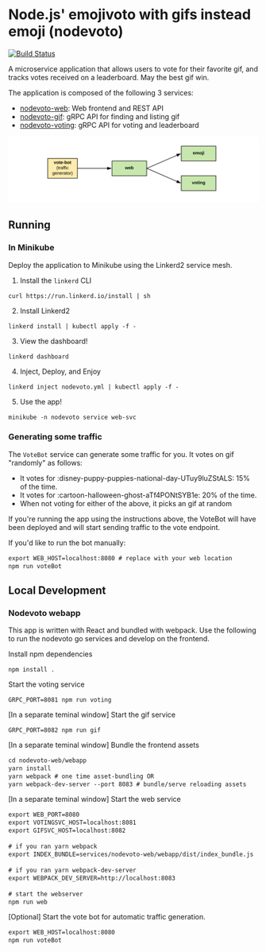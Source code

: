 # Node.js' emojivoto with gifs instead emoji (nodevoto)

[![Build Status](https://travis-ci.org/sourishkrout/nodevoto.svg?branch=master)](https://travis-ci.org/sourishkrout/nodevoto)

A microservice application that allows users to vote for their favorite gif,
and tracks votes received on a leaderboard. May the best gif win.

The application is composed of the following 3 services:

* [nodevoto-web](services/nodevoto-web/): Web frontend and REST API
* [nodevoto-gif](services/nodevoto-gif/): gRPC API for finding and listing gif
* [nodevoto-voting](services/nodevoto-voting/): gRPC API for voting and leaderboard

![Nodevoto Topology](assets/emojivoto-topology.png "Emojivoto Topology")

## Running

### In Minikube

Deploy the application to Minikube using the Linkerd2 service mesh.

1. Install the `linkerd` CLI

```
curl https://run.linkerd.io/install | sh
```

2. Install Linkerd2

```
linkerd install | kubectl apply -f -
```

3. View the dashboard!

```
linkerd dashboard
```

4. Inject, Deploy, and Enjoy

```
linkerd inject nodevoto.yml | kubectl apply -f -
```

5. Use the app!

```
minikube -n nodevoto service web-svc
```
### Generating some traffic

The `VoteBot` service can generate some traffic for you. It votes on gif
"randomly" as follows:
- It votes for :disney-puppy-puppies-national-day-UTuy9luZStALS: 15% of the time.
- It votes for :cartoon-halloween-ghost-aTf4PONtSYB1e: 20% of the time.
- When not voting for either of the above, it picks an gif at random

If you're running the app using the instructions above, the VoteBot will have
been deployed and will start sending traffic to the vote endpoint.

If you'd like to run the bot manually:
```
export WEB_HOST=localhost:8080 # replace with your web location
npm run voteBot
```
## Local Development

### Nodevoto webapp

This app is written with React and bundled with webpack.
Use the following to run the nodevoto go services and develop on the frontend.

Install npm dependencies
```
npm install .
```

Start the voting service
```
GRPC_PORT=8081 npm run voting
```

[In a separate teminal window] Start the gif service
```
GRPC_PORT=8082 npm run gif
```

[In a separate teminal window] Bundle the frontend assets
```
cd nodevoto-web/webapp
yarn install
yarn webpack # one time asset-bundling OR
yarn webpack-dev-server --port 8083 # bundle/serve reloading assets
```

[In a separate teminal window] Start the web service
```
export WEB_PORT=8080
export VOTINGSVC_HOST=localhost:8081
export GIFSVC_HOST=localhost:8082

# if you ran yarn webpack
export INDEX_BUNDLE=services/nodevoto-web/webapp/dist/index_bundle.js

# if you ran yarn webpack-dev-server
export WEBPACK_DEV_SERVER=http://localhost:8083

# start the webserver
npm run web
```

[Optional] Start the vote bot for automatic traffic generation.
```
export WEB_HOST=localhost:8080
npm run voteBot
```
